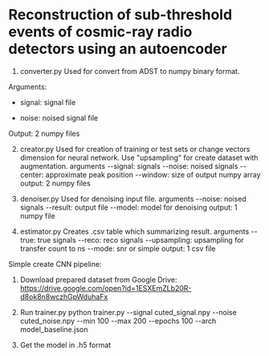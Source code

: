 # Reconstruction of sub-threshold events of cosmic-ray radio detectors using an autoencoder

1. converter.py
Used for convert from ADST to numpy binary format.

Arguments: 

* signal: signal file

* noise: noised signal file

Output: 2 numpy files


2. creator.py
Used for creation of training or test sets or change vectors dimension for neural network.
Use "upsampling" for create dataset with augmentation.
arguments
--signal: signals
--noise: noised signals
--center: approximate peak position
--window: size of output numpy array
output: 2 numpy files

4. denoiser.py
Used for denoising input file.
arguments
--noise: noised signals
--result: output file
--model: model for denoising
output: 1 numpy file

5. estimator.py
Creates .csv table which summarizing result.
arguments
--true: true signals
--reco: reco signals
--upsampling: upsampling for transfer count to ns
--mode: snr or simple
output: 1 csv file

Simple create CNN pipeline:
1. Download prepared dataset from Google Drive:
https://drive.google.com/open?id=1ESXEmZLb20R-d8ok8n8wczhGpWduhaFx

2. Run trainer.py
python trainer.py --signal cuted_signal.npy --noise cuted_noise.npy --min 100 --max 200 --epochs 100 --arch model_baseline.json
3. Get the model in .h5 format 
